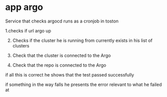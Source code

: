 # app argo

Service that checks argocd runs as a cronjob in toston

1.checks if url argo up

2. Checks if the cluster he is running from currently exists in his list of clusters

3. Check that the cluster is connected to the Argo

4. Check that the repo is connected to the Argo

if all this is correct he shows that the test passed successfully

if something in the way falls he presents the error relevant to what he failed at
